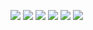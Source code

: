 
![](https://github-profile-summary-cards.vercel.app/api/cards/profile-details?username=Tjkent88&theme=blue_green)
![](https://github-profile-summary-cards.vercel.app/api/cards/repos-per-language?username=Tjkent88&theme=blue_green)
![](https://github-profile-summary-cards.vercel.app/api/cards/most-commit-language?username=Tjkent88&theme=blue_green)
![](https://github-profile-summary-cards.vercel.app/api/cards/stats?username=Tjkent88&theme=blue_green)
![](https://github-readme-stats.vercel.app/api?username=tjkent88&show_icons=true&theme=dark)
![](https://github-profile-summary-cards.vercel.app/api/cards/productive-time?username=Tjkent88&theme=blue_green)

<!--
**Tjkent88/Tjkent88** is a ✨ _special_ ✨ repository because its `README.md` (this file) appears on your GitHub profile.

Here are some ideas to get you started:

- 🔭 I’m currently working on ...
- 🌱 I’m currently learning ...
- 👯 I’m looking to collaborate on ...
- 🤔 I’m looking for help with ...
- 💬 Ask me about ...
- 📫 How to reach me: ...
- 😄 Pronouns: ...
- ⚡ Fun fact: ...
-->
